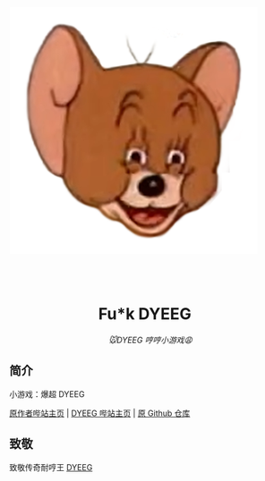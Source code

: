 <p align="center">
  <a href="https://xingye.me/game/eatkano"><img src="https://raw.githubusercontent.com/Tor-bilibili/Fu-kDYEEG/main/DYEEG_icon.png" width="442" height="442" alt="EatKano"></a>                  
</p>
<div align="center">    

# Fu*k DYEEG    

_🐭DYEEG 哼哼小游戏😩_

</div>


## 简介

小游戏：爆超 DYEEG

[原作者哔站主页](https://space.bilibili.com/316381099)
|
[DYEEG 哔站主页](https://space.bilibili.com/1953567845)
|
[原 Github 仓库](https://github.com/arcxingye/EatKano)

## 致敬

致敬传奇耐哼王 [DYEEG](https://space.bilibili.com/1953567845)
